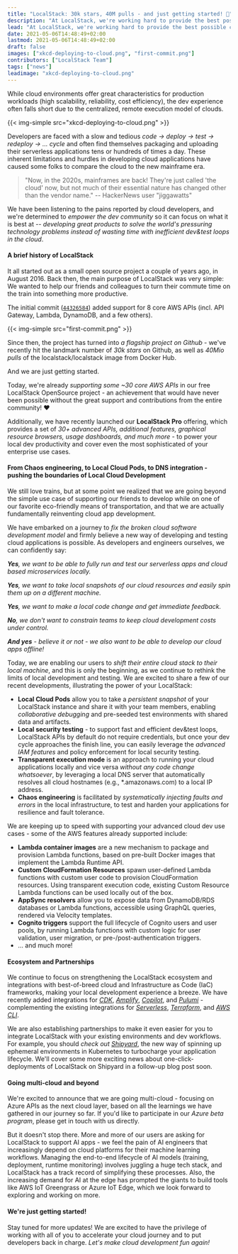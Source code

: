 ```yaml
---
title: "LocalStack: 30k stars, 40M pulls - and just getting started! 🚀"
description: "At LocalStack, we're working hard to provide the best possible cloud dev experience - giving developers back control over their environments, and enabling a highly efficient, fully local dev&test loop for your cloud applications, <i>to make cloud development fun again</i>."
lead: "At LocalStack, we're working hard to provide the best possible cloud dev experience - giving developers back control over their environments, and enabling a highly efficient, fully local dev&test loop for your cloud applications, <i>to make cloud development fun again</i>."
date: 2021-05-06T14:48:49+02:00
lastmod: 2021-05-06T14:48:49+02:00
draft: false
images: ["xkcd-deploying-to-cloud.png", "first-commit.png"]
contributors: ["LocalStack Team"]
tags: ["news"]
leadimage: "xkcd-deploying-to-cloud.png"
---
```


While cloud environments offer great characteristics for production
workloads (high scalability, reliability, cost efficiency), the dev
experience often falls short due to the centralized, remote execution
model of clouds.

{{< img-simple src="xkcd-deploying-to-cloud.png" >}}

Developers are faced with a slow and tedious
*code → deploy → test → redeploy → ... cycle* and often find themselves
packaging and uploading their serverless applications tens or hundreds
of times a day. These inherent limitations and hurdles in developing
cloud applications have caused some folks to compare the cloud to the
new mainframe era.

> "Now, in the 2020s, mainframes are back! They're just called 'the
> cloud' now, but not much of their essential nature has changed other
> than the vendor name."
> -- HackerNews user "jiggawatts"

We have been listening to the pains reported by cloud developers, and
we're determined to *empower the dev community* so it can focus on what
it is best at -- *developing great products to solve the world's
pressuring technology problems instead of wasting time with inefficient
dev&test loops in the cloud*.

#### A brief history of LocalStack

It all started out as a small open source project a couple of years ago,
in August 2016. Back then, the main purpose of LocalStack was very
simple: We wanted to help our friends and colleagues to turn their commute
time on the train into something more productive.

The initial commit ([`44326584`](https://github.com/localstack/localstack/commit/44326584))
added support for 8 core AWS APIs
(incl. API Gateway, Lambda, DynamoDB, and a few others).

{{< img-simple src="first-commit.png" >}}

Since then, the project has turned into *a flagship project on Github* -
we've recently hit the landmark number of *30k stars* on Github, as well
as *40Mio pulls* of the localstack/localstack image from Docker Hub.

And we are just getting started.

Today, we're already *supporting some \~30 core AWS APIs* in our free
LocalStack OpenSource project - an achievement that would have never
been possible without the great support and contributions from the
entire community! ♥️

Additionally, we have recently launched our **LocalStack Pro** offering,
which provides a set of *30+ advanced APIs, additional features,
graphical resource browsers, usage dashboards, and much more* - to power
your local dev productivity and cover even the most sophisticated of
your enterprise use cases.

#### From Chaos engineering, to Local Cloud Pods, to DNS integration - pushing the boundaries of Local Cloud Development

We still love trains, but at some point we realized that we are going
beyond the simple use case of supporting our friends to develop while on
one of our favorite eco-friendly means of transportation, and that we
are actually fundamentally reinventing cloud app development.

We have embarked on a journey to *fix the broken cloud software
development model* and firmly believe a new way of developing and
testing cloud applications is possible. As developers and engineers
ourselves, we can confidently say:

***Yes**, we want to be able to fully run and test our serverless apps and
cloud based microservices locally.*

***Yes**, we want to take local snapshots of our cloud resources and easily
spin them up on a different machine.*

***Yes**, we want to make a local code change and get immediate feedback.*

***No**, we don't want to constrain teams to keep cloud development costs
under control.*

***And yes** - believe it or not - we also want to be able to develop our
cloud apps offline!*

Today, we are enabling our users to *shift their entire cloud stack to
their local machine*, and this is only the beginning, as we continue to
rethink the limits of local development and testing. We are excited to
share a few of our recent developments, illustrating the power of your
LocalStack:

-   **Local Cloud Pods** allow you to take a *persistent snapshot* of
    your LocalStack instance and share it with your team members,
    enabling *collaborative debugging* and pre-seeded test environments
    with shared data and artifacts.
-   **Local security testing** - to support fast and efficient dev&test
    loops, LocalStack APIs by default do not require credentials, but
    once your dev cycle approaches the finish line, you can easily
    leverage the *advanced IAM features* and policy enforcement for
    local security testing.
-   **Transparent execution mode** is an approach to running your cloud
    applications locally and vice versa *without any code change
    whatsoever*, by leveraging a local DNS server that automatically
    resolves all cloud hostnames (e.g., \*.amazonaws.com) to a local IP
    address.
-   **Chaos engineering** is facilitated by *systematically injecting
    faults and errors* in the local infrastructure, to test and harden
    your applications for resilience and fault tolerance.

We are keeping up to speed with supporting your advanced cloud dev use
cases - some of the AWS features already supported include:

-   **Lambda container images** are a new mechanism to package and
    provision Lambda functions, based on pre-built Docker images that
    implement the Lambda Runtime API.
-   **Custom CloudFormation Resources** spawn user-defined Lambda
    functions with custom user code to provision CloudFormation
    resources. Using transparent execution code, existing Custom
    Resource Lambda functions can be used locally out of the box.
-   **AppSync resolvers** allow you to expose data from DynamoDB/RDS
    databases or Lambda functions, accessible using GraphQL queries,
    rendered via Velocity templates.
-   **Cognito triggers** support the full lifecycle of Cognito users and
    user pools, by running Lambda functions with custom logic for user
    validation, user migration, or pre-/post-authentication triggers.
-   ... and much more!

#### Ecosystem and Partnerships

We continue to focus on strengthening the LocalStack ecosystem and
integrations with best-of-breed cloud and Infrastructure as Code (IaC)
frameworks, making your local development experience a breeze. We have
recently added integrations for
[*CDK*](https://github.com/localstack/aws-cdk-local),
[*Amplify*](https://github.com/localstack/amplify-js-local),
[*Copilot*](https://github.com/localstack/copilot-cli-local), and
[*Pulumi*](https://github.com/localstack/pulumi-local) - complementing
the existing integrations for
[*Serverless*](https://github.com/localstack/serverless-localstack),
[*Terraform*](https://registry.terraform.io/providers/hashicorp/aws/latest/docs/guides/custom-service-endpoints#localstack),
and [*AWS CLI*](https://github.com/localstack/awscli-local).

We are also establishing partnerships to make it even easier for you to
integrate LocalStack with your existing environments and dev workflows. For
example, you should *check out* [*Shipyard*](https://shipyard.build/), the new
way of spinning up ephemeral environments in Kubernetes to turbocharge your
application lifecycle. We'll cover some more exciting news about
one-click-deployments of LocalStack on Shipyard in a follow-up blog post soon.

#### Going multi-cloud and beyond

We're excited to announce that we are going multi-cloud - focusing on
Azure APIs as the next cloud layer, based on all the learnings we have
gathered in our journey so far. If you'd like to participate in our
*Azure beta program*, please get in touch with us directly.

But it doesn't stop there. More and more of our users are asking
for LocalStack to support AI apps - we feel the pain of AI engineers
that increasingly depend on cloud platforms for their machine learning
workflows. Managing the end-to-end lifecycle of AI models (training,
deployment, runtime monitoring) involves juggling a huge tech stack, and
LocalStack has a track record of simplifying these processes. Also, the
increasing demand for AI at the edge has prompted the giants to build
tools like AWS IoT Greengrass or Azure IoT Edge, which we look forward
to exploring and working on more.

#### We're just getting started!

Stay tuned for more updates! We are excited to have the privilege of
working with all of you to accelerate your cloud journey and to put
developers back in charge. *Let's make cloud development fun again!*
